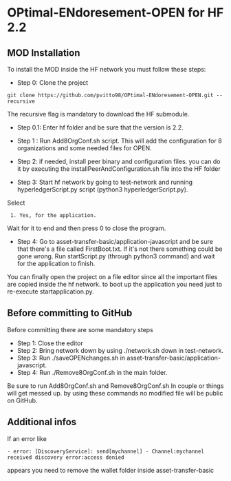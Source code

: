 # OPtimal-ENdoresement-OPEN for HF 2.2

## MOD Installation 

To install the MOD inside the HF network you must follow these steps:

* Step 0: Clone the project 

```git clone https://github.com/pvitto98/OPtimal-ENdoresement-OPEN.git --recursive```

The recursive flag is mandatory to download the HF submodule.

* Step 0.1: Enter hf folder and be sure that the version is 2.2.

* Step 1 : Run Add8OrgConf.sh script. This will add the configuration for 8 organizations and some needed files for OPEN.

* Step 2: if needed, install peer binary and configuration files. you can do it by executing the installPeerAndConfiguration.sh file into the HF folder 

* Step 3: Start hf network by going to test-network and running hyperledgerScript.py script (python3 hyperledgerScript.py). 

Select 

``` 1. Yes, for the application.```

 Wait for it to end and then press 0 to close the program.
 
* Step 4: Go to asset-transfer-basic/application-javascript and be sure that there's a file called FirstBoot.txt. If it's not there something could be gone wrong.
  Run startScript.py (through python3 command) and wait for the application to finish.


You can finally open the project on a file editor since all the important files are copied inside the hf network. to boot up the application you need just to re-execute startapplication.py.

## Before committing to GitHub

Before committing there are some mandatory steps
* Step 1: Close the editor
* Step 2: Bring network down by using ./network.sh down in test-network.
* Step 3: Run ./saveOPENchanges.sh in asset-transfer-basic/application-javascript.
* Step 4: Run ./Remove8OrgConf.sh in the main folder.

Be sure to run Add8OrgConf.sh and Remove8OrgConf.sh In couple or things will get messed up. by using these commands no modified file will be public on GitHub.


## Additional infos

If an error like  

```- error: [DiscoveryService]: send[mychannel] - Channel:mychannel received discovery error:access denied  ```

appears you need to remove the wallet folder inside asset-transfer-basic

